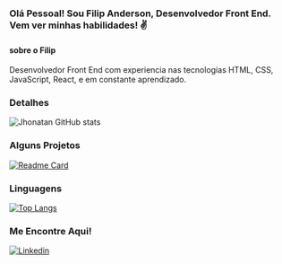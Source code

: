 ### Olá Pessoal! Sou Filip Anderson, Desenvolvedor Front End. Vem ver minhas habilidades! ✌

#### sobre o Filip 

Desenvolvedor Front End com experiencia nas tecnologias HTML, CSS, JavaScript, React, e em constante aprendizado.

### Detalhes

![Jhonatan GitHub stats](https://github-readme-stats.vercel.app/api?username=filipliborio2&show_icons=true&theme=dracula)

### Alguns Projetos 

[![Readme Card](https://github-readme-stats.vercel.app/api/pin/?username=filipliborio2&repo=Tik-Tok-Project-EBAC-Semana-Fullstack&theme=dracula)](https://github.com/anuraghazra/github-readme-stats)

### Linguagens 

[![Top Langs](https://github-readme-stats.vercel.app/api/top-langs/?username=filipliborio2&layout=compact&theme=dracula)](https://github.com/anuraghazra/github-readme-stats)


### Me Encontre Aqui!

[![Linkedin](https://img.shields.io/badge/LinkedIn-0077B5?style=for-the-badge&logo=linkedin&logoColor=white)](https://www.linkedin.com/in/filip-anderson-013260126/)
